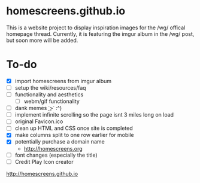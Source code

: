 # homescreens.github.io
This is a website project to display inspiration images for the /wg/ offical homepage thread.
Currently, it is featuring the imgur album in the /wg/ post, but soon more will be added.

# To-do
- [x] import homescreens from imgur album
- [ ] setup the wiki/resources/faq
- [ ] functionality and aesthetics
   - [ ] webm/gif functionality
- [ ] dank memes  ˙͜>˙ :^)
- [ ] implement infinite scrolling so the page isnt 3 miles long on load
- [ ] original Favicon.ico
- [ ] clean up HTML and CSS once site is completed
- [x] make columns split to one row earlier for mobile
- [x] potentially purchase a domain name
   - http://homescreens.org
- [ ] font changes (especially the title)
- [ ] Credit Play Icon creator

http://homescreens.github.io
